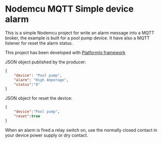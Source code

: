 # Nodemcu MQTT Simple device alarm

This is a simple Nodemcu project for write an alarm message into a MQTT broker, the example is built for a pool pump device.
It have also a MQTT listener for reset the alarm status.

This project has been developed with [PlatformIo framework](https://platformio.org/)


JSON object published by the producer:
```json
{ 
    "device": "Pool pump",
    "alarm": "High Amperage", 
    "status":"0"
}
```

JSON object for reset the device:
```json
{
    "device":"Pool pump",
    "reset":true
}
```

When an alarm is fired a relay switch on, use the normally closed contact in your device power supply or dry contact.
